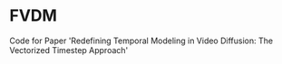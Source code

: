# FVDM
Code for Paper 'Redefining Temporal Modeling in Video Diffusion: The Vectorized Timestep Approach'
